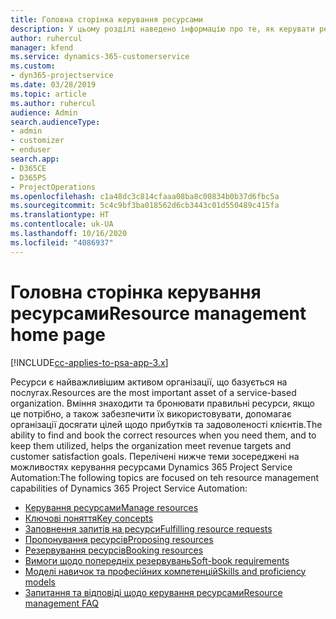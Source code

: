 ```yaml
---
title: Головна сторінка керування ресурсами
description: У цьому розділі наведено інформацію про те, як керувати ресурсами.
author: ruhercul
manager: kfend
ms.service: dynamics-365-customerservice
ms.custom:
- dyn365-projectservice
ms.date: 03/28/2019
ms.topic: article
ms.author: ruhercul
audience: Admin
search.audienceType:
- admin
- customizer
- enduser
search.app:
- D365CE
- D365PS
- ProjectOperations
ms.openlocfilehash: c1a48dc3c814cfaaa08ba8c00834b0b37d6fbc5a
ms.sourcegitcommit: 5c4c9bf3ba018562d6cb3443c01d550489c415fa
ms.translationtype: HT
ms.contentlocale: uk-UA
ms.lasthandoff: 10/16/2020
ms.locfileid: "4086937"
---
```

# <a name="resource-management-home-page"></a><span data-ttu-id="4bfe5-103">Головна сторінка керування ресурсами</span><span class="sxs-lookup"><span data-stu-id="4bfe5-103">Resource management home page</span></span>

[!INCLUDE[cc-applies-to-psa-app-3.x](../includes/cc-applies-to-psa-app-3x.md)]

<span data-ttu-id="4bfe5-104">Ресурси є найважливішим активом організації, що базується на послугах.</span><span class="sxs-lookup"><span data-stu-id="4bfe5-104">Resources are the most important asset of a service-based organization.</span></span> <span data-ttu-id="4bfe5-105">Вміння знаходити та бронювати правильні ресурси, якщо це потрібно, а також забезпечити їх використовувати, допомагає організації досягати цілей щодо прибутків та задоволеності клієнтів.</span><span class="sxs-lookup"><span data-stu-id="4bfe5-105">The ability to find and book the correct resources when you need them, and to keep them utilized, helps the organization meet revenue targets and customer satisfaction goals.</span></span> <span data-ttu-id="4bfe5-106">Перелічені нижче теми зосереджені на можливостях керування ресурсами Dynamics 365 Project Service Automation:</span><span class="sxs-lookup"><span data-stu-id="4bfe5-106">The following topics are focused on teh resource management capabilities of Dynamics 365 Project Service Automation:</span></span>

- [<span data-ttu-id="4bfe5-107">Керування ресурсами</span><span class="sxs-lookup"><span data-stu-id="4bfe5-107">Manage resources</span></span>](manage-resources.md)
- [<span data-ttu-id="4bfe5-108">Ключові поняття</span><span class="sxs-lookup"><span data-stu-id="4bfe5-108">Key concepts</span></span>](reports-key-concepts.md)
- [<span data-ttu-id="4bfe5-109">Заповнення запитів на ресурси</span><span class="sxs-lookup"><span data-stu-id="4bfe5-109">Fulfilling resource requests</span></span>](resource-management-fulfill-requests.md)
- [<span data-ttu-id="4bfe5-110">Пропонування ресурсів</span><span class="sxs-lookup"><span data-stu-id="4bfe5-110">Proposing resources</span></span>](resource-management-propose-resources.md)
- [<span data-ttu-id="4bfe5-111">Резервування ресурсів</span><span class="sxs-lookup"><span data-stu-id="4bfe5-111">Booking resources</span></span>](resource-management-book-resources-scheduleboard.md)
- [<span data-ttu-id="4bfe5-112">Вимоги щодо попередніх резервувань</span><span class="sxs-lookup"><span data-stu-id="4bfe5-112">Soft-book requirements</span></span>](resource-management-softbook-requirements.md)
- [<span data-ttu-id="4bfe5-113">Моделі навичок та професійних компетенцій</span><span class="sxs-lookup"><span data-stu-id="4bfe5-113">Skills and proficiency models</span></span>](resource-management-skills-proficiency.md)
- [<span data-ttu-id="4bfe5-114">Запитання та відповіді щодо керування ресурсами</span><span class="sxs-lookup"><span data-stu-id="4bfe5-114">Resource management FAQ</span></span>](resource-management-faq.md)
